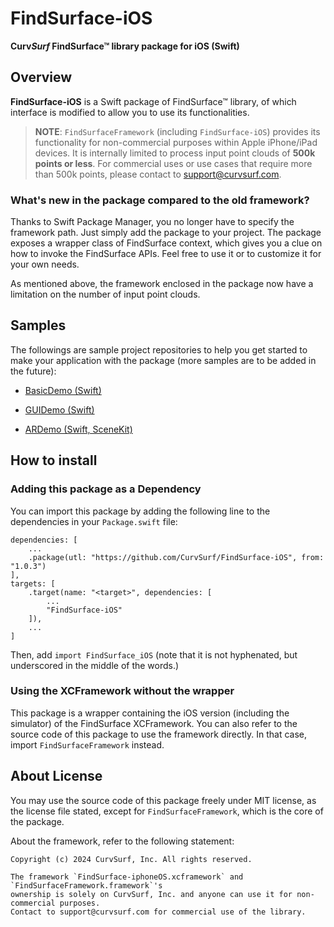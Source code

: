 # FindSurface-iOS

**Curv*Surf* FindSurface™ library package for iOS (Swift)**

## Overview

**FindSurface-iOS** is a Swift package of FindSurface™ library, of which interface is modified to allow you to use its functionalities.

> **NOTE**: `FindSurfaceFramework` (including `FindSurface-iOS`) provides its functionality for non-commercial purposes within Apple iPhone/iPad devices. It is internally limited to process input point clouds of **500k points or less**. For commercial uses or use cases that require more than 500k points, please contact to support@curvsurf.com.


### What's new in the package compared to the old framework?

Thanks to Swift Package Manager, you no longer have to specify the framework path. Just simply add the package to your project. The package exposes a wrapper class of FindSurface context, which gives you a clue on how to invoke the FindSurface APIs. Feel free to use it or to customize it for your own needs.

As mentioned above, the framework enclosed in the package now have a limitation on the number of input point clouds.


## Samples

The followings are sample project repositories to help you get started to make your application with the package (more samples are to be added in the future):

- [BasicDemo (Swift)](https://github.com/CurvSurf/FindSurface-BasicDemo-iOS)

- [GUIDemo (Swift)](https://github.com/CurvSurf/FindSurface-GUIDemo-iOS)

- [ARDemo (Swift, SceneKit)](https://github.com/CurvSurf/FindSurface-SceneKit-ARDemo-iOS)


## How to install

### Adding this package as a Dependency

You can import this package by adding the following line to the dependencies in your `Package.swift` file:

````
dependencies: [
    ...
    .package(utl: "https://github.com/CurvSurf/FindSurface-iOS", from: "1.0.3")
],
targets: [
    .target(name: "<target>", dependencies: [
        ...
        "FindSurface-iOS"
    ]),
    ...
]
````

Then, add `import FindSurface_iOS` (note that it is not hyphenated, but underscored in the middle of the words.)

### Using the XCFramework without the wrapper

This package is a wrapper containing the iOS version (including the simulator) of the FindSurface XCFramework. You can also refer to the source code of this package to use the framework directly. In that case, import `FindSurfaceFramework` instead.


## About License

You may use the source code of this package freely under MIT license, as the license file stated, except for `FindSurfaceFramework`, which is the core of the package.

About the framework, refer to the following statement:

````
Copyright (c) 2024 CurvSurf, Inc. All rights reserved.

The framework `FindSurface-iphoneOS.xcframework` and `FindSurfaceFramework.framework`'s 
ownership is solely on CurvSurf, Inc. and anyone can use it for non-commercial purposes. 
Contact to support@curvsurf.com for commercial use of the library.
````

